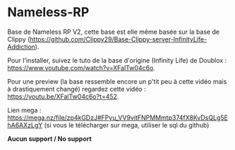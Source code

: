 # Nameless-RP

Base de Nameless RP V2, cette base est elle même basée sur la base de Clippy (https://github.com/Clippy29/Base-Clippy-server-InfinityLife-Addiction).


Pour l'installer, suivez le tuto de la base d'origine (Infinity Life) de Doublox : https://www.youtube.com/watch?v=XFalTw04c6o.   


Pour une preview (la base ressemble encore un p'tit peu à cette vidéo mais à drastiquement changé) regardez cette vidéo : https://youtu.be/XFalTw04c6o?t=452.

Lien mega : https://mega.nz/file/zp4kGDzJ#FPyu_VV9vitFNPMMmtp374fX8KvDsQLg5EhA6AXzLgY (si vous le télécharger sur mega, utiliser le sql du github)

**Aucun support / No support**
